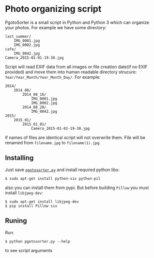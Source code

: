 # Photo organizing script
PgotoSorter is a small script in Python and Python 3 which can organize your photos. For example we have some directory:

    last_summer/
        IMG_0001.jpg
        IMG_0002.jpg
    cafe/
        IMG_0042.jpg
    Camera_2015-01-01-19-30.jpg

Script will read EXIF data from all images or file creation date(if no EXIF provided) and move them into human readable directory strucure: `Year/Year_Month/Year_Month_Day/`. For example:

    2014/
        2014_08/
            2014_08_16/
                IMG_0001.jpg
                IMG_0002.jpg
            2014_08_20/
                IMG_0042.jpg
    2015/
        2015_01/
            2015_01_01/
                Camera_2015-01-01-19-30.jpg

If names of files are identical script will not overwrite them. File will be renamed from `filename.jpg` to `filename(1).jpg`.

## Installing
Just save [`pgotosorter.py`](https://bitbucket.org/iamtio/pgotosorter/raw/master/pgotosorter.py) and install required python libs:

    $ sudo apt-get install python-six python-pil

also you can install them from pypi. But before building `Pillow` you must install `libjpeg-dev`:

    $ sudo apt-get install libjpeg-dev
    $ pip install Pillow six

## Runing ##
Run:

    $ python pgotosorter.py --help

to see script arguments
